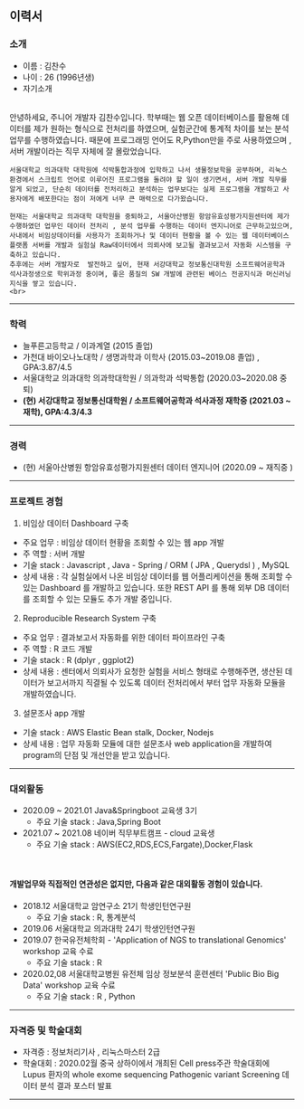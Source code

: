 ## 이력서
### 소개 
- 이름 : 김찬수 
- 나이 : 26 (1996년생)
- 자기소개 
<br>
    안녕하세요, 주니어 개발자 김찬수입니다. 학부때는 웹 오픈 데이터베이스를 활용해 데이터를 제가 원하는 형식으로 전처리를 하였으며, 실험군간에 통계적 차이를 보는 분석 업무를 수행하였습니다. 때문에 프로그래밍 언어도 R,Python만을 주로 사용하였으며 , 서버 개발이라는 직무 자체에 잘 몰랐었습니다.

    서울대학교 의과대학 대학원에 석박통합과정에 입학하고 나서 생물정보학을 공부하며, 리눅스 환경에서 스크립트 언어로 이루어진 프로그램을 돌려야 할 일이 생기면서, 서버 개발 직무를 알게 되었고, 단순히 데이터를 전처리하고 분석하는 업무보다는 실제 프로그램을 개발하고 사용자에게 배포한다는 점이 저에게 너무 큰 매력으로 다가왔습니다. 

    현재는 서울대학교 의과대학 대학원을 중퇴하고, 서울아산병원 항암유효성평가지원센터에 제가 수행하였던 업무인 데이터 전처리 , 분석 업무를 수행하는 데이터 엔지니어로 근무하고있으며, 사내에서 비임상데이터를 사용자가 조회하거나 및 데이터 현황을 볼 수 있는 웹 데이터베이스 플랫폼 서버를 개발과 실험실 Raw데이터에서 의뢰사에 보고될 결과보고서 자동화 시스템을 구축하고 있습니다. 
    추후에는 서버 개발자로  발전하고 싶어, 현재 서강대학교 정보통신대학원 소프트웨어공학과 석사과정생으로 학위과정 중이며, 좋은 품질의 SW 개발에 관련된 베이스 전공지식과 머신러닝 지식을 쌓고 있습니다.
    <br>
---
### 학력

- 늘푸른고등학교 / 이과계열 (2015 졸업)
- 가천대 바이오나노대학 / 생명과학과 이학사 (2015.03~2019.08 졸업) , GPA:3.87/4.5
- 서울대학교 의과대학 의과학대학원 / 의과학과 석박통합 (2020.03~2020.08 중퇴)  
  <strong>
- (현) 서강대학교 정보통신대학원 / 소프트웨어공학과 석사과정 재학중 (2021.03 ~ 재학), GPA:4.3/4.3 </strong>
---
### 경력

- (현) 서울아산병원 항암유효성평가지원센터 데이터 엔지니어 (2020.09 ~ 재직중 )
---
### 프로젝트 경험

1)  비임상 데이터  Dashboard 구축
- 주요 업무 : 비임상 데이터 현황을 조회할 수 있는 웹 app 개발
- 주 역할 : 서버 개발
- 기술 stack :  Javascript , Java - Spring / ORM ( JPA , Querydsl ) , MySQL
- 상세 내용 : 각 실험실에서 나온 비임상 데이터를 웹 어플리케이션을 통해 조회할 수 있는 Dashboard 를 개발하고  있습니다. 또한 REST API 를 통해 외부 DB 데이터를 조회할 수 있는 모듈도 추가 개발 중입니다.

2. Reproducible Research System 구축
- 주요 업무 : 결과보고서 자동화를 위한 데이터 파이프라인 구축
- 주 역할 : R 코드 개발 
- 기술 stack : R (dplyr , ggplot2) 
- 상세 내용 : 센터에서 의뢰사가 요청한 실험을 서비스 형태로 수행해주면, 생산된 데이터가 보고서까지 직결될 수 있도록 데이터 전처리에서 부터 업무 자동화 모듈을 개발하였습니다.

3. 설문조사 app 개발 
- 기술 stack : AWS Elastic Bean stalk, Docker, Nodejs
- 상세 내용 : 업무 자동화 모듈에 대한 설문조사 web application을 개발하여 program의 단점 및 개선안을 받고 있습니다. 

___

### 대외활동


- 2020.09 ~ 2021.01 Java&Springboot 교육생 3기
    - 주요 기술 stack : Java,Spring Boot
- 2021.07 ~ 2021.08 네이버 직무부트캠프 - cloud 교육생 
    - 주요 기술 stack : AWS(EC2,RDS,ECS,Fargate),Docker,Flask
  
<br>

#### 개발업무와 직접적인 연관성은 없지만, 다음과 같은 대외활동 경험이 있습니다. 
- 2018.12 서울대학교 암연구소 21기 학생인턴연구원 
    - 주요 기술 stack : R, 통계분석 
- 2019.06 서울대학교 의과대학 24기 학생인턴연구원 
- 2019.07 한국유전체학회 - 'Application of NGS to translational Genomics' workshop 교육 수료
    - 주요 기술 stack : R
- 2020.02,08 서울대학교병원 유전체 임상 정보분석 훈련센터 'Public Bio Big Data' workshop 교육 수료 
  - 주요 기술 stack : R , Python
   
___

### 자격증 및 학술대회

- 자격증 :  정보처리기사 , 리눅스마스터 2급 
- 학술대회 : 2020.02월 중국 상하이에서 개최된 Cell press주관 학술대회에 Lupus 환자의 whole exome sequencing 
Pathogenic variant Screening  데이터 분석 결과 포스터 발표
___



